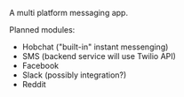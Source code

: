 A multi platform messaging app.

Planned modules:

  - Hobchat ("built-in" instant messenging)
  - SMS (backend service will use Twilio API)
  - Facebook
  - Slack (possibly integration?)
  - Reddit 